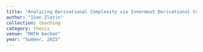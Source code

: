 ```yaml
---
title: "Analyzing Derivational Complexity via Innermost Derivational Complexity"
author: "Ivan Zlatin"
collection: teaching
category: thesis
venue: "RWTH Aachen"
year: "Summer, 2025"
---
```

